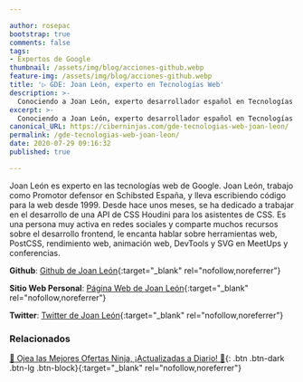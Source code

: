 ```yaml
---

author: rosepac
bootstrap: true
comments: false
tags:
- Expertos de Google
thumbnail: /assets/img/blog/acciones-github.webp
feature-img: /assets/img/blog/acciones-github.webp
title: '▷ GDE: Joan León, experto en Tecnologías Web'
description: >-
  Conociendo a Joan León, experto desarrollador español en Tecnologías Web de Google, e incluido en el programa de Expertos de Desarrolladores de Google 2020.
excerpt: >-
  Conociendo a Joan León, experto desarrollador español en Tecnologías Web de Google, e incluido en el programa de Expertos de Desarrolladores de Google 2020.
canonical_URL: https://ciberninjas.com/gde-tecnologias-web-joan-leon/
permalink: /gde-tecnologias-web-joan-leon/
date: 2020-07-29 09:16:32
published: true

---
```


Joan León es experto en las tecnologías web de Google. Joan León, trabajo como Promotor defensor en Schibsted España, y lleva escribiendo código para la web desde 1999. Desde hace unos meses, se ha dedicado a trabajar en el desarrollo de una API de CSS Houdini para los asistentes de CSS. Es una persona muy activa en redes sociales y comparte muchos recursos sobre el desarrollo frontend, le encanta hablar sobre herramientas web, PostCSS, rendimiento web, animación web, DevTools y SVG en MeetUps y conferencias.

**Github**: [Github de Joan León](https://github.com/nucliweb){:target="_blank" rel="nofollow,noreferrer"}

**Sitio Web Personal**: [Página Web de Joan León](http://nucliweb.net/){:target="_blank" rel="nofollow,noreferrer"}

**Twitter**: [Twitter de Joan León](https://twitter.com/nucliweb){:target="_blank" rel="nofollow,noreferrer"}
<!-- https://developers.google.com/community/experts/directory/profile/profile-carlos_sanchez -->

### **Relacionados** <!-- omit in toc -->

[🎁 Ojea las Mejores Ofertas Ninja, ¡Actualizadas a Diario! 🛒](https://www.amazon.es/shop/cibercursos){: .btn .btn-dark .btn-lg .btn-block}{:target="_blank" rel="nofollow,noreferrer"}